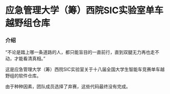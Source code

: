 # 应急管理大学（筹）西院SIC实验室单车越野组仓库

### 介绍
“不论是踏上哪一条道路的人，都只能盲目的一直前行，直到双腿无力再也走不动，才能看清真相。”

这是应急管理大学（筹）西院SIC实验室关于十八届全国大学生智能车竞赛单车越野组的软件仓库。

由于种种因素，团队成员选择了弃赛，这些代码最终没有完成。